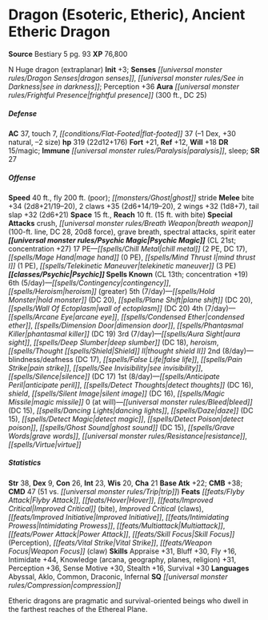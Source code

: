 ﻿---
cssclass: [monsters]
title1: Dragon (Esoteric, Etheric), Ancient Etheric Dragon
title2: Ancient Etheric Dragon
CR: 16
sources:
- name: Bestiary 5
  page: 93
  link: http://paizo.com/products/btpy9g9x?Pathfinder-Roleplaying-Game-Bestiary-5
XP: 76800
alignment: N
size: Huge
type: dragon
subtypes:
- extraplanar
initiative:
  bonus: 3
senses:
  dragon senses: true
  see in darkness: true
auras:
- name: frightful presence
  radius: 300
  DC: 25
AC:
  AC: 37
  touch: 7
  flat_footed: 37
  components:
    dex: -1
    natural: 30
    size: -2
HP:
  HP: 319
  long: 22d12+176
saves:
  fort: 21
  ref: 12
  will: 18
DR:
- amount: 15
  weakness: magic
immunities:
- paralysis
- sleep
SR: 27
speeds:
  base: 40
  other_semicolon: ghost stride
  fly: 200
  fly_maneuverability: poor
attacks:
  melee:
  - - text: bite +34 (2d8+21/19-20)
      entries:
      - - damage: 2d8+21
          crit_range: 19-20
      attack: bite
      bonus:
      - 34
    - text: 2 claws +35 (2d6+14/19-20)
      entries:
      - - damage: 2d6+14
          crit_range: 19-20
      count: 2
      attack: claws
      bonus:
      - 35
    - text: 2 wings +32 (1d8+7)
      entries:
      - - damage: 1d8+7
      count: 2
      attack: wings
      bonus:
      - 32
    - text: tail slap +32 (2d6+21)
      entries:
      - - damage: 2d6+21
      attack: tail slap
      bonus:
      - 32
  special:
  - crush
  - breath weapon (100-ft. line, DC 28, 20d8 force)
  - grave breath
  - spectral attacks
  - spirit eater
space: 15
reach: 10
reach_other: 15 ft. with bite
psychic_magic:
  entries:
  - name: chill metal
    PE: 2
    DC: 17
  - name: mage hand
    PE: 0
  - name: mind thrust I
    PE: 1
  - name: telekinetic maneuver
    PE: 3
  sources:
  - name: default
    CL: 21
    concentration: 27
  PE: 17
spells:
  entries:
  - name: contingency
    source: Psychic
    level: 6
  - name: heroism
    source: Psychic
    level: 6
    other: greater
  - name: hold monster
    source: Psychic
    level: 5
    DC: 20
  - name: plane shift
    source: Psychic
    level: 5
    DC: 20
  - name: wall of ectoplasm
    source: Psychic
    level: 5
    DC: 20
  - name: arcane eye
    source: Psychic
    level: 4
  - name: condensed ether
    source: Psychic
    level: 4
  - name: dimension door
    source: Psychic
    level: 4
  - name: phantasmal killer
    source: Psychic
    level: 4
    DC: 19
  - name: aura sight
    source: Psychic
    level: 3
  - name: deep slumber
    source: Psychic
    level: 3
    DC: 18
  - name: heroism
    source: Psychic
    level: 3
  - name: thought shield II
    source: Psychic
    level: 3
  - name: blindness/deafness
    source: Psychic
    level: 2
    DC: 17
  - name: false life
    source: Psychic
    level: 2
  - name: pain strike
    source: Psychic
    level: 2
  - name: see invisibility
    source: Psychic
    level: 2
  - name: silence
    source: Psychic
    level: 2
    DC: 17
  - name: anticipate peril
    source: Psychic
    level: 1
  - name: detect thoughts
    source: Psychic
    level: 1
    DC: 16
  - name: shield
    source: Psychic
    level: 1
  - name: silent image
    source: Psychic
    level: 1
    DC: 16
  - name: magic missile
    source: Psychic
    level: 1
  - name: bleed
    source: Psychic
    level: 0
    DC: 15
  - name: dancing lights
    source: Psychic
    level: 0
  - name: daze
    source: Psychic
    level: 0
    DC: 15
  - name: detect magic
    source: Psychic
    level: 0
  - name: detect poison
    source: Psychic
    level: 0
  - name: ghost sound
    source: Psychic
    level: 0
    DC: 15
  - name: grave words
    source: Psychic
    level: 0
  - name: resistance
    source: Psychic
    level: 0
  - name: virtue
    source: Psychic
    level: 0
  sources:
  - name: Psychic
    type: known
    CL: 13
    concentration: 19
    slots:
      6: 5
      5: 7
      4: 7
      3: 7
      2: 8
      1: 8
      0: at-will
ability_scores:
  STR: 38
  DEX: 9
  CON: 26
  INT: 23
  WIS: 20
  CHA: 21
BAB: 22
CMB: 38
CMD: 47
CMD_other: 51 vs. trip
feats:
- name: Flyby Attack
- name: Hover
- name: Improved Critical (bite)
- name: Improved Critical (claws)
- name: Improved Initiative
- name: Intimidating Prowess
- name: Multiattack
- name: Power Attack
- name: Skill Focus (Perception)
- name: Vital Strike
- name: Weapon Focus (claw)
skills:
  Appraise: 31
  Bluff: 30
  Fly: 16
  Intimidate: 44
  Knowledge (arcana): 31
  Knowledge (geography): 31
  Knowledge (planes): 31
  Knowledge (religion): 31
  Perception: 36
  Sense Motive: 30
  Stealth: 16
  Survival: 30
languages:
- Abyssal
- Aklo
- Common
- Draconic
- Infernal
special_qualities:
- compression
desc_long: Etheric dragons are pragmatic and survival-oriented beings who dwell in
  the farthest reaches of the Ethereal Plane.

---

# Dragon (Esoteric, Etheric), Ancient Etheric Dragon

**Source** Bestiary 5 pg. 93
**XP** 76,800

N Huge dragon (extraplanar)
**Init** +3; **Senses** _[[universal monster rules/Dragon Senses|dragon senses]]_, _[[universal monster rules/See in Darkness|see in darkness]]_; Perception +36
**Aura** _[[universal monster rules/Frightful Presence|frightful presence]]_ (300 ft., DC 25)

##### Defense

**AC** 37, touch 7, _[[conditions/Flat-Footed|flat-footed]]_ 37 (–1 Dex, +30 natural, –2 size)
**hp** 319 (22d12+176)
**Fort** +21, **Ref** +12, **Will** +18
**DR** 15/magic; **Immune** _[[universal monster rules/Paralysis|paralysis]]_, sleep; **SR** 27

##### Offense
**Speed** 40 ft., fly 200 ft. (poor); _[[monsters/Ghost|ghost]]_ stride
**Melee** bite +34 (2d8+21/19–20), 2 claws +35 (2d6+14/19–20), 2 wings +32 (1d8+7), tail slap +32 (2d6+21)
**Space** 15 ft., **Reach** 10 ft. (15 ft. with bite)
**Special Attacks** crush, _[[universal monster rules/Breath Weapon|breath weapon]]_ (100-ft. line, DC 28, 20d8 force), grave breath, spectral attacks, spirit eater
**_[[universal monster rules/Psychic Magic|Psychic Magic]]_** (CL 21st; concentration +27)
17 PE—_[[spells/Chill Metal|chill metal]]_ (2 PE, DC 17), _[[spells/Mage Hand|mage hand]]_ (0 PE), _[[spells/Mind Thrust I|mind thrust I]]_ (1 PE), _[[spells/Telekinetic Maneuver|telekinetic maneuver]]_ (3 PE)
 **_[[classes/Psychic|Psychic]]_ Spells Known** (CL 13th; concentration +19)
 6th (5/day)—_[[spells/Contingency|contingency]]_, _[[spells/Heroism|heroism]]_ (greater)
 5th (7/day)—_[[spells/Hold Monster|hold monster]]_ (DC 20), _[[spells/Plane Shift|plane shift]]_ (DC 20), _[[spells/Wall Of Ectoplasm|wall of ectoplasm]]_ (DC 20)
 4th (7/day)—_[[spells/Arcane Eye|arcane eye]]_, _[[spells/Condensed Ether|condensed ether]]_, _[[spells/Dimension Door|dimension door]]_, _[[spells/Phantasmal Killer|phantasmal killer]]_ (DC 19)
 3rd (7/day)—_[[spells/Aura Sight|aura sight]]_, _[[spells/Deep Slumber|deep slumber]]_ (DC 18), _heroism_, _[[spells/Thought _[[spells/Shield|Shield]]_ II|thought _shield_ II]]_
 2nd (8/day)—blindness/deafness (DC 17), _[[spells/False Life|false life]]_, _[[spells/Pain Strike|pain strike]]_, _[[spells/See Invisibility|see invisibility]]_, _[[spells/Silence|silence]]_ (DC 17)
 1st (8/day)—_[[spells/Anticipate Peril|anticipate peril]]_, _[[spells/Detect Thoughts|detect thoughts]]_ (DC 16), _shield_, _[[spells/Silent Image|silent image]]_ (DC 16), _[[spells/Magic Missile|magic missile]]_
 0 (at will)—_[[universal monster rules/Bleed|bleed]]_ (DC 15), _[[spells/Dancing Lights|dancing lights]]_, _[[spells/Daze|daze]]_ (DC 15), _[[spells/Detect Magic|detect magic]]_, _[[spells/Detect Poison|detect poison]]_, _[[spells/Ghost Sound|ghost sound]]_ (DC 15), _[[spells/Grave Words|grave words]]_, _[[universal monster rules/Resistance|resistance]]_, _[[spells/Virtue|virtue]]_

##### Statistics
**Str** 38, **Dex** 9, **Con** 26, **Int** 23, **Wis** 20, **Cha** 21
**Base Atk** +22; **CMB** +38; **CMD** 47 (51 vs. _[[universal monster rules/Trip|trip]]_)
**Feats** _[[feats/Flyby Attack|Flyby Attack]]_, _[[feats/Hover|Hover]]_, _[[feats/Improved Critical|Improved Critical]]_ (bite), _Improved Critical_ (claws), _[[feats/Improved Initiative|Improved Initiative]]_, _[[feats/Intimidating Prowess|Intimidating Prowess]]_, _[[feats/Multiattack|Multiattack]]_, _[[feats/Power Attack|Power Attack]]_, _[[feats/Skill Focus|Skill Focus]]_ (Perception), _[[feats/Vital Strike|Vital Strike]]_, _[[feats/Weapon Focus|Weapon Focus]]_ (claw)
**Skills** Appraise +31, Bluff +30, Fly +16, Intimidate +44, Knowledge (arcana, geography, planes, religion) +31, Perception +36, Sense Motive +30, Stealth +16, Survival +30
**Languages** Abyssal, Aklo, Common, Draconic, Infernal
**SQ** _[[universal monster rules/Compression|compression]]_

Etheric dragons are pragmatic and survival-oriented beings who dwell in the farthest reaches of the Ethereal Plane.